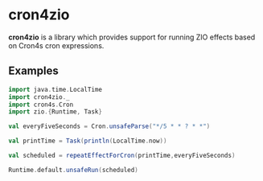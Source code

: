 # cron4zio

**cron4zio** is a library which provides support for running ZIO effects based on Cron4s cron expressions.

## Examples

```scala
import java.time.LocalTime
import cron4zio._
import cron4s.Cron
import zio.{Runtime, Task}

val everyFiveSeconds = Cron.unsafeParse("*/5 * * ? * *")

val printTime = Task(println(LocalTime.now))

val scheduled = repeatEffectForCron(printTime,everyFiveSeconds)

Runtime.default.unsafeRun(scheduled)
```